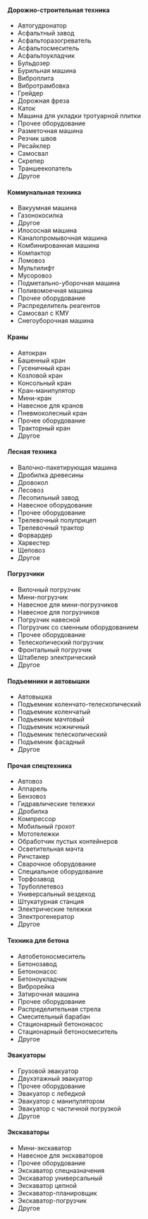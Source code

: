 #### Дорожно-строительная техника
- Автогудронатор
- Асфальтный завод
- Асфальторазогреватель
- Асфальтосмеситель
- Асфальтоукладчик
- Бульдозер
- Бурильная машина
- Виброплита
- Вибротрамбовка
- Грейдер
- Дорожная фреза
- Каток
- Машина для укладки тротуарной плитки
- Прочее оборудование
- Разметочная машина
- Резчик швов
- Ресайклер
- Самосвал
- Скрепер
- Траншеекопатель
- Другое
#### Коммунальная техника
- Вакуумная машина
- Газонокосилка
- Другое
- Илососная машина
- Каналопромывочная машина
- Комбинированная машина
- Компактор
- Ломовоз
- Мультилифт
- Мусоровоз
- Подметально-уборочная машина
- Поливомоечная машина
- Прочее оборудование
- Распределитель реагентов
- Самосвал с КМУ
- Снегоуборочная машина
#### Краны
- Aвтокран
- Башенный кран
- Гусеничный кран
- Козловой кран
- Консольный кран
- Кран-манипулятор
- Мини-кран
- Навесное для кранов
- Пневмоколесный кран
- Прочее оборудование
- Тракторный кран
- Другое
#### Лесная техника
- Валочно-пакетирующая машина
- Дробилка древесины
- Дровокол
- Лесовоз
- Лесопильный завод
- Навесное оборудование
- Прочее оборудование
- Трелевочный полуприцеп
- Трелевочный трактор
- Форвардер
- Харвестер
- Щеповоз
- Другое
#### Погрузчики
- Вилочный погрузчик
- Мини-погрузчик
- Навесное для мини-погрузчиков
- Навесное для погрузчиков
- Погрузчик навесной
- Погрузчик со сменным оборудованием
- Прочее оборудование
- Телескопический погрузчик
- Фронтальный погрузчик
- Штабелер электрический
- Другое
#### Подъемники и автовышки
- Автовышка
- Подъемник коленчато-телескопический
- Подъемник коленчатый
- Подъемник мачтовый
- Подъемник ножничный
- Подъемник телескопический
- Подъемник фасадный
- Другое
#### Прочая спецтехника
- Автовоз
- Аппарель
- Бензовоз
- Гидравлические тележки
- Дробилка
- Компрессор
- Мобильный грохот
- Мототележки
- Обработчик пустых контейнеров
- Осветительная мачта
- Ричстакер
- Сварочное оборудование
- Специальное оборудование
- Торфозавод
- Трубоплетевоз
- Универсальный вездеход
- Штукатурная станция
- Электрические тележки
- Электрогенератор
- Другое
#### Техника для бетона
- Автобетоносмеситель
- Бетонозавод
- Бетононасос
- Бетоноукладчик
- Виброрейка
- Затирочная машина
- Прочее оборудование
- Распределительная стрела
- Смесительный барабан
- Стационарный бетононасос
- Стационарный бетоносмеситель
- Другое
#### Эвакуаторы
- Грузовой эвакуатор
- Двухэтажный эвакуатор
- Прочее оборудование
- Эвакуатор c лебедкой
- Эвакуатор с манипулятором
- Эвакуатор с частичной погрузкой
- Другое
#### Экскаваторы
- Мини-экскаватор
- Навесное для экскаваторов
- Прочее оборудование
- Экскаватор спецназначения
- Экскаватор универсальный
- Экскаватор цепной
- Экскаватор-планировщик
- Экскаватор-погрузчик
- Другое